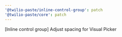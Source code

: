 ```yaml
---
'@twilio-paste/inline-control-group': patch
'@twilio-paste/core': patch
---
```


[Inline control group] Adjust spacing for Visual Picker
